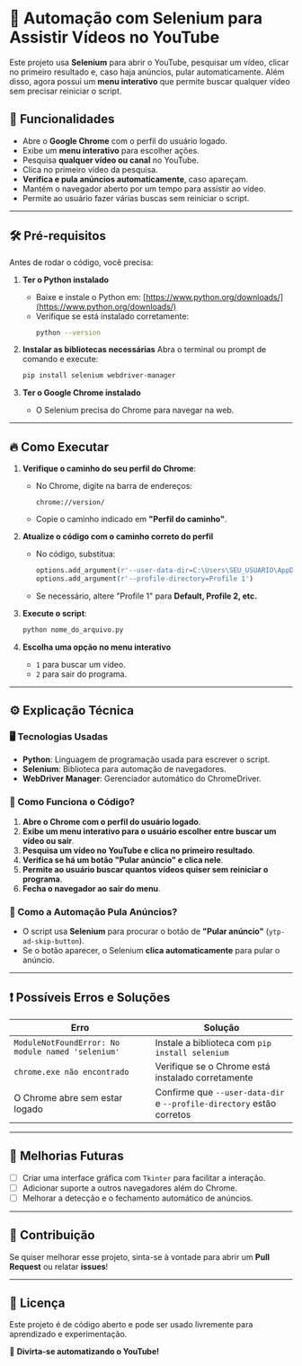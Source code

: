# 🚀 Automação com Selenium para Assistir Vídeos no YouTube

Este projeto usa **Selenium** para abrir o YouTube, pesquisar um vídeo, clicar no primeiro resultado e, caso haja anúncios, pular automaticamente. Além disso, agora possui um **menu interativo** que permite buscar qualquer vídeo sem precisar reiniciar o script.

## 📌 Funcionalidades
- Abre o **Google Chrome** com o perfil do usuário logado.
- Exibe um **menu interativo** para escolher ações.
- Pesquisa **qualquer vídeo ou canal** no YouTube.
- Clica no primeiro vídeo da pesquisa.
- **Verifica e pula anúncios automaticamente**, caso apareçam.
- Mantém o navegador aberto por um tempo para assistir ao vídeo.
- Permite ao usuário fazer várias buscas sem reiniciar o script.

---

## 🛠️ Pré-requisitos
Antes de rodar o código, você precisa:

1. **Ter o Python instalado**
   - Baixe e instale o Python em: [https://www.python.org/downloads/](https://www.python.org/downloads/)
   - Verifique se está instalado corretamente:
     ```bash
     python --version
     ```

2. **Instalar as bibliotecas necessárias**
   Abra o terminal ou prompt de comando e execute:
   ```bash
   pip install selenium webdriver-manager
   ```

3. **Ter o Google Chrome instalado**
   - O Selenium precisa do Chrome para navegar na web.

---

## 🔥 Como Executar
1. **Verifique o caminho do seu perfil do Chrome**:
   - No Chrome, digite na barra de endereços:
     ```
     chrome://version/
     ```
   - Copie o caminho indicado em **"Perfil do caminho"**.

2. **Atualize o código com o caminho correto do perfil**
   - No código, substitua:
     ```python
     options.add_argument(r'--user-data-dir=C:\Users\SEU_USUARIO\AppData\Local\Google\Chrome\User Data')
     options.add_argument(r'--profile-directory=Profile 1')
     ```
   - Se necessário, altere "Profile 1" para **Default, Profile 2, etc.**

3. **Execute o script**:
   ```bash
   python nome_do_arquivo.py
   ```

4. **Escolha uma opção no menu interativo**
   - `1` para buscar um vídeo.
   - `2` para sair do programa.

---

## ⚙️ Explicação Técnica
### 🖥️ Tecnologias Usadas
- **Python**: Linguagem de programação usada para escrever o script.
- **Selenium**: Biblioteca para automação de navegadores.
- **WebDriver Manager**: Gerenciador automático do ChromeDriver.

### 📜 Como Funciona o Código?
1. **Abre o Chrome com o perfil do usuário logado**.
2. **Exibe um menu interativo para o usuário escolher entre buscar um vídeo ou sair**.
3. **Pesquisa um vídeo no YouTube e clica no primeiro resultado**.
4. **Verifica se há um botão "Pular anúncio" e clica nele**.
5. **Permite ao usuário buscar quantos vídeos quiser sem reiniciar o programa**.
6. **Fecha o navegador ao sair do menu**.

### 🔄 Como a Automação Pula Anúncios?
- O script usa **Selenium** para procurar o botão de **"Pular anúncio"** (`ytp-ad-skip-button`).
- Se o botão aparecer, o Selenium **clica automaticamente** para pular o anúncio.

---

## ❗ Possíveis Erros e Soluções
| Erro | Solução |
|------|---------|
| `ModuleNotFoundError: No module named 'selenium'` | Instale a biblioteca com `pip install selenium` |
| `chrome.exe não encontrado` | Verifique se o Chrome está instalado corretamente |
| O Chrome abre sem estar logado | Confirme que `--user-data-dir` e `--profile-directory` estão corretos |

---

## 📌 Melhorias Futuras
- [ ] Criar uma interface gráfica com `Tkinter` para facilitar a interação.
- [ ] Adicionar suporte a outros navegadores além do Chrome.
- [ ] Melhorar a detecção e o fechamento automático de anúncios.

---

## 🤝 Contribuição
Se quiser melhorar esse projeto, sinta-se à vontade para abrir um **Pull Request** ou relatar **issues**!

---

## 📝 Licença
Este projeto é de código aberto e pode ser usado livremente para aprendizado e experimentação.

🚀 **Divirta-se automatizando o YouTube!**

